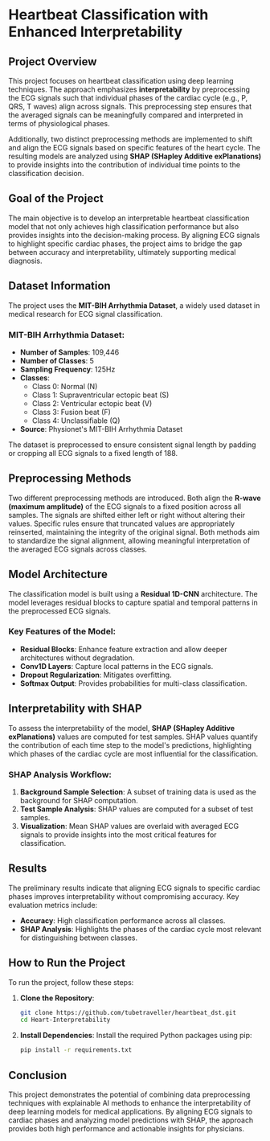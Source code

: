 # Heartbeat Classification with Enhanced Interpretability

## Project Overview
This project focuses on heartbeat classification using deep learning techniques. The approach emphasizes **interpretability** by preprocessing the ECG signals such that individual phases of the cardiac cycle (e.g., P, QRS, T waves) align across signals. This preprocessing step ensures that the averaged signals can be meaningfully compared and interpreted in terms of physiological phases.

Additionally, two distinct preprocessing methods are implemented to shift and align the ECG signals based on specific features of the heart cycle. The resulting models are analyzed using **SHAP (SHapley Additive exPlanations)** to provide insights into the contribution of individual time points to the classification decision.

## Goal of the Project
The main objective is to develop an interpretable heartbeat classification model that not only achieves high classification performance but also provides insights into the decision-making process. By aligning ECG signals to highlight specific cardiac phases, the project aims to bridge the gap between accuracy and interpretability, ultimately supporting medical diagnosis.

## Dataset Information
The project uses the **MIT-BIH Arrhythmia Dataset**, a widely used dataset in medical research for ECG signal classification.

### MIT-BIH Arrhythmia Dataset:
- **Number of Samples**: 109,446
- **Number of Classes**: 5
- **Sampling Frequency**: 125Hz
- **Classes**:
  - Class 0: Normal (N)
  - Class 1: Supraventricular ectopic beat (S)
  - Class 2: Ventricular ectopic beat (V)
  - Class 3: Fusion beat (F)
  - Class 4: Unclassifiable (Q)
- **Source**: Physionet's MIT-BIH Arrhythmia Dataset

The dataset is preprocessed to ensure consistent signal length by padding or cropping all ECG signals to a fixed length of 188.

## Preprocessing Methods
Two different preprocessing methods are introduced. Both align the **R-wave (maximum amplitude)** of the ECG signals to a fixed position across all samples. The signals are shifted either left or right without altering their values. Specific rules ensure that truncated values are appropriately reinserted, maintaining the integrity of the original signal.
Both methods aim to standardize the signal alignment, allowing meaningful interpretation of the averaged ECG signals across classes.

## Model Architecture
The classification model is built using a **Residual 1D-CNN** architecture. The model leverages residual blocks to capture spatial and temporal patterns in the preprocessed ECG signals.

### Key Features of the Model:
- **Residual Blocks**: Enhance feature extraction and allow deeper architectures without degradation.
- **Conv1D Layers**: Capture local patterns in the ECG signals.
- **Dropout Regularization**: Mitigates overfitting.
- **Softmax Output**: Provides probabilities for multi-class classification.

## Interpretability with SHAP
To assess the interpretability of the model, **SHAP (SHapley Additive exPlanations)** values are computed for test samples. SHAP values quantify the contribution of each time step to the model's predictions, highlighting which phases of the cardiac cycle are most influential for the classification.

### SHAP Analysis Workflow:
1. **Background Sample Selection**: A subset of training data is used as the background for SHAP computation.
2. **Test Sample Analysis**: SHAP values are computed for a subset of test samples.
3. **Visualization**: Mean SHAP values are overlaid with averaged ECG signals to provide insights into the most critical features for classification.

## Results
The preliminary results indicate that aligning ECG signals to specific cardiac phases improves interpretability without compromising accuracy. Key evaluation metrics include:
- **Accuracy**: High classification performance across all classes.
- **SHAP Analysis**: Highlights the phases of the cardiac cycle most relevant for distinguishing between classes.

## How to Run the Project
To run the project, follow these steps:

1. **Clone the Repository**:
   ```bash
   git clone https://github.com/tubetraveller/heartbeat_dst.git
   cd Heart-Interpretability
   ```
2. **Install Dependencies**:
   Install the required Python packages using pip:
   ```bash
   pip install -r requirements.txt
   ```

## Conclusion
This project demonstrates the potential of combining data preprocessing techniques with explainable AI methods to enhance the interpretability of deep learning models for medical applications. By aligning ECG signals to cardiac phases and analyzing model predictions with SHAP, the approach provides both high performance and actionable insights for physicians.
